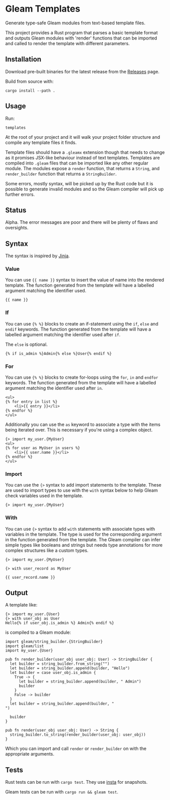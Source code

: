 # Gleam Templates

Generate type-safe Gleam modules from text-based template files.

This project provides a Rust program that parses a basic template format and outputs Gleam modules
with 'render' functions that can be imported and called to render the template with different
parameters.

## Installation

Download pre-built binaries for the latest release from the
[Releases](https://github.com/michaeljones/gleam-templates/releases) page.

Build from source with:

```
cargo install --path .
```

## Usage

Run:

```
templates
```

At the root of your project and it will walk your project folder structure and compile any template
files it finds.

Template files should have a `.gleamx` extension though that needs to change as it promises JSX-like
behaviour instead of text templates. Templates are compiled into `.gleam` files that can be imported
like any other regular module. The modules expose a `render` function, that returns a `String`, and
`render_builder` function that returns a `StringBuilder`.

Some errors, mostly syntax, will be picked up by the Rust code but it is possible to generate
invalid modules and so the Gleam compiler will pick up further errors.

## Status

Alpha. The error messages are poor and there will be plenty of flaws and oversights.

## Syntax

The syntax is inspired by [Jinja](https://jinja.palletsprojects.com/).

### Value

You can use `{{ name }}` syntax to insert the value of name into the rendered template. The
function generated from the template will have a labelled argument matching the identifier used.

```jinja
{{ name }}
```

### If

You can use `{% %}` blocks to create an if-statement using the `if`, `else` and `endif` keywords.
The function generated from the template will have a labelled argument matching the identifier used
after `if`.

The `else` is optional.

```jinja
{% if is_admin %}Admin{% else %}User{% endif %}
```

### For

You can use `{% %}` blocks to create for-loops using the `for`, `in` and `endfor` keywords.  The
function generated from the template will have a labelled argument matching the identifier used
after `in`.

```html+jinja
<ul>
{% for entry in list %}
    <li>{{ entry }}</li>
{% endfor %}
</ul>
```

Additionally you can use the `as` keyword to associate a type with the items being iterated over.
This is necessary if you're using a complex object.

```html+jinja
{> import my_user.{MyUser}
<ul>
{% for user as MyUser in users %}
    <li>{{ user.name }}</li>
{% endfor %}
</ul>
```

### Import

You can use the `{>` syntax to add import statements to the template. These are used to import types
to use with the `with` syntax below to help Gleam check variables used in the template.

```
{> import my_user.{MyUser}
```

### With

You can use `{>` syntax to add `with` statements with associate types with variables in the
template. The type is used for the corresponding argument in the function generated from the
template. The Gleam compiler can infer simple types like booleans and strings but needs type
annotations for more complex structures like a custom types.

```
{> import my_user.{MyUser}

{> with user_record as MyUser

{{ user_record.name }}
```

## Output

A template like:

```
{> import my_user.{User}
{> with user_obj as User
Hello{% if user_obj.is_admin %} Admin{% endif %}
```

is compiled to a Gleam module:

```gleam
import gleam/string_builder.{StringBuilder}
import gleam/list
import my_user.{User}

pub fn render_builder(user_obj user_obj: User) -> StringBuilder {
  let builder = string_builder.from_string("")
  let builder = string_builder.append(builder, "Hello")
  let builder = case user_obj.is_admin {
    True -> {
      let builder = string_builder.append(builder, " Admin")
      builder
    }
    False -> builder
  }
  let builder = string_builder.append(builder, "
")

  builder
}

pub fn render(user_obj user_obj: User) -> String {
  string_builder.to_string(render_builder(user_obj: user_obj))
}
```

Which you can import and call `render` or `render_builder` on with the appropriate arguments.

## Tests

Rust tests can be run with `cargo test`. They use [insta](http://insta.rs/) for snapshots.

Gleam tests can be run with `cargo run && gleam test`.



